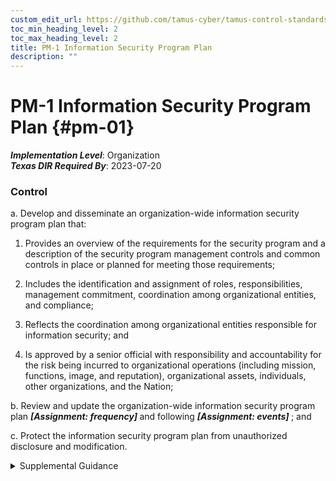 ```yaml
---
custom_edit_url: https://github.com/tamus-cyber/tamus-control-standards/tree/main/content/tamus.edu/TAMUS_profile.yaml
toc_min_heading_level: 2
toc_max_heading_level: 2
title: PM-1 Information Security Program Plan
description: ""
---
```


# PM-1 Information Security Program Plan {#pm-01}

_**Implementation Level**_: Organization\
_**Texas DIR Required By**_: 2023-07-20

### Control



a. Develop and disseminate an organization-wide information security program plan that:

1. Provides an overview of the requirements for the security program and a description of the security program management controls and common controls in place or planned for meeting those requirements;

2. Includes the identification and assignment of roles, responsibilities, management commitment, coordination among organizational entities, and compliance;

3. Reflects the coordination among organizational entities responsible for information security; and

4. Is approved by a senior official with responsibility and accountability for the risk being incurred to organizational operations (including mission, functions, image, and reputation), organizational assets, individuals, other organizations, and the Nation;

b. Review and update the organization-wide information security program plan <strong title="pm-01_odp.01"> <em>[Assignment: frequency]</em> </strong> and following <strong title="pm-01_odp.02"> <em>[Assignment: events]</em> </strong> ; and

c. Protect the information security program plan from unauthorized disclosure and modification.


<details><summary>Supplemental Guidance</summary>An information security program plan is a formal document that provides an overview of the security requirements for an organization-wide information security program and describes the program management controls and common controls in place or planned for meeting those requirements. An information security program plan can be represented in a single document or compilations of documents. Privacy program plans and supply chain risk management plans are addressed separately in [PM-18](/catalog/pm/pm-18) and [SR-2](/catalog/sr/sr-02) , respectively.<br/><br/>An information security program plan documents implementation details about program management and common controls. The plan provides sufficient information about the controls (including specification of parameters for assignment and selection operations, explicitly or by reference) to enable implementations that are unambiguously compliant with the intent of the plan and a determination of the risk to be incurred if the plan is implemented as intended. Updates to information security program plans include organizational changes and problems identified during plan implementation or control assessments.<br/><br/>Program management controls may be implemented at the organization level or the mission or business process level, and are essential for managing the organization’s information security program. Program management controls are distinct from common, system-specific, and hybrid controls because program management controls are independent of any particular system. Together, the individual system security plans and the organization-wide information security program plan provide complete coverage for the security controls employed within the organization.<br/><br/>Common controls available for inheritance by organizational systems are documented in an appendix to the organization’s information security program plan unless the controls are included in a separate security plan for a system. The organization-wide information security program plan indicates which separate security plans contain descriptions of common controls.<br/><br/>Events that may precipitate an update to the information security program plan include, but are not limited to, organization-wide assessment or audit findings, security incidents or breaches, or changes in laws, executive orders, directives, regulations, policies, standards, and guidelines.</details>

